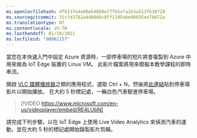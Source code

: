 ```yaml
---
ms.openlocfilehash: df6137e4e00ebd089ef7fb5efa163a513fb30728
ms.sourcegitcommit: 31cfd3782a448068c0ff1105abe06035ee7b672a
ms.translationtype: HT
ms.contentlocale: zh-TW
ms.lasthandoff: 01/10/2021
ms.locfileid: "98061157"
---
```

當您在本快速入門中設定 Azure 資源時，一部停車場的短片將會複製到 Azure 中用來做為 IoT Edge 裝置的 Linux VM。 此影片檔案將用來模擬本教學課程的即時串流。

開啟 [VLC 媒體播放器](https://www.videolan.org/vlc/)之類的應用程式，選取 Ctrl + N，然後將[此連結](https://lvamedia.blob.core.windows.net/public/lots_015.mkv)貼到停車場影片以開始播放。 在大約 5 秒標記處，一輛白色汽車駛進停車場。

> [!VIDEO https://www.microsoft.com/en-us/videoplayer/embed/RE4LUbN]

請完成下列步驟，以在 IoT Edge 上使用 Live Video Analytics 來偵測汽車的運動，並在大約 5 秒的標記處開始錄製影片剪輯。
